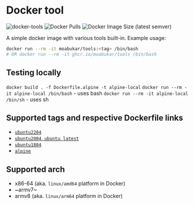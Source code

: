 # Docker tool

![docker-tools](https://github.com/moabukar/docker-tools/workflows/docker-tools/badge.svg?branch=main)
![Docker Pulls](https://img.shields.io/docker/pulls/moabukar/tools)
![Docker Image Size (latest semver)](https://img.shields.io/docker/image-size/moabukar/tools?sort=semver)

A simple docker image with various tools built-in. Example usage:

```bash
docker run --rm -it moabukar/tools:<tag> /bin/bash
# OR docker run --rm -it ghcr.io/moabukar/tools /bin/bash
```

## Testing locally

`docker build . -f Dockerfile.alpine -t alpine-local`
`docker run --rm -it alpine-local /bin/bash` - uses bash
`docker run --rm -it alpine-local /bin/sh` - uses sh

Supported tags and respective Dockerfile links
----
- [`ubuntu2204`](https://github.com/moabukar/docker-tools/blob/main/Dockerfile.ubuntu2204)
- [`ubuntu2004`, `ubuntu`, `latest`](https://github.com/moabukar/docker-tools/blob/main/Dockerfile.ubuntu2004)
- [`ubuntu1804`](https://github.com/moabukar/docker-tools/blob/main/Dockerfile.ubuntu1804)
- [`alpine`](https://github.com/moabukar/docker-tools/blob/main/Dockerfile.alpine)

Supported arch
----
- x86-64 (aka. `linux/amd64` platform in Docker)
- ~armv7~
- armv8 (aka. `linux/arm64` platform in Docker)
